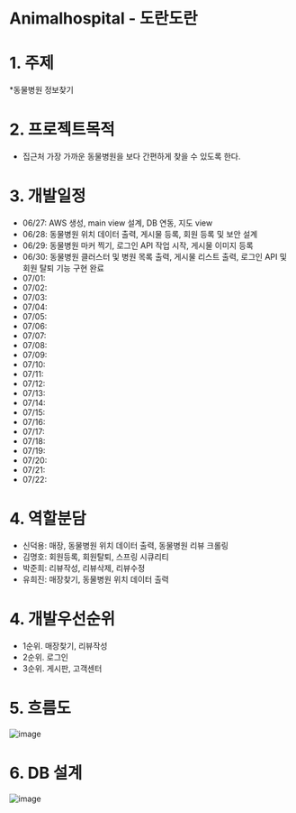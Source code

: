 # Animalhospital - 도란도란 

# 1. 주제
*동물병원 정보찾기

# 2. 프로젝트목적
*  집근처 가장 가까운 동물병원을 보다 간편하게 찾을 수 있도록 한다.

# 3. 개발일정
* 06/27: AWS 생성, main view 설계, DB 연동, 지도 view
* 06/28: 동물병원 위치 데이터 출력, 게시물 등록, 회원 등록 및 보안 설계
* 06/29: 동물병원 마커 찍기, 로그인 API 작업 시작, 게시물 이미지 등록 
* 06/30: 동물병원 클러스터 및 병원 목록 출력, 게시물 리스트 출력, 로그인 API 및 회원 탈퇴 기능 구현 완료
* 07/01:
* 07/02:
* 07/03:
* 07/04:
* 07/05:
* 07/06:
* 07/07:
* 07/08:
* 07/09:
* 07/10:
* 07/11:
* 07/12:
* 07/13:
* 07/14:
* 07/15:
* 07/16:
* 07/17:
* 07/18:
* 07/19:
* 07/20:
* 07/21:
* 07/22:
 
 # 4. 역할분담
* 신덕용: 매장, 동물병원 위치 데이터 출력, 동물병원 리뷰 크롤링
* 김명호: 회원등록, 회원탈퇴, 스프링 시큐리티
* 박준희: 리뷰작성, 리뷰삭제, 리뷰수정
* 유희진: 매장찾기, 동물병원 위치 데이터 출력
 
 
 # 4. 개발우선순위
* 1순위. 매장찾기, 리뷰작성
* 2순위. 로그인
* 3순위. 게시판, 고객센터
 
 # 5. 흐름도
 ![image](https://user-images.githubusercontent.com/100547902/175886016-3ada500e-93a1-4131-9d75-e52d560c9107.png)

 
 # 6. DB 설계
![image](https://user-images.githubusercontent.com/100547902/175894830-74671c1c-6280-45df-84ff-f6c8f9ca26d8.png)

  

